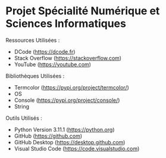 # Projet Spécialité Numérique et Sciences Informatiques

Ressources Utilisées :

- DCode (https://dcode.fr)
- Stack Overflow (https://stackoverflow.com)
- YouTube (https://youtube.com)

Bibliothèques Utilisées : 

- Termcolor (https://pypi.org/project/termcolor/)
- OS
- Console (https://pypi.org/project/console/)
- String

Outils Utilisés :

- Python Version 3.11.1 (https://python.org)
- GitHub (https://github.com)
- GitHub Desktop (https://desktop.github.com)
- Visual Studio Code (https://code.visualstudio.com)